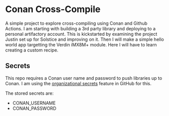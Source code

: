# Conan Cross-Compile

A simple project to explore cross-compiling using Conan and Github Actions. I am starting with building a 3rd party library and deploying to a personal artifactory account. This is kickstarted by examining the project Justin set up for Solstice and improving on it. Then I will make a simple hello world app targetting the Verdin iMX8M+ module. Here I will have to learn creating a custom recipe.

## Secrets

This repo requires a Conan user name and password to push libraries up to Conan. I am using the [organizational secrets](https://docs.github.com/en/actions/security-guides/encrypted-secrets) feature in GitHub for this. 

The stored secrets are:

- CONAN_USERNAME
- CONAN_PASSWORD